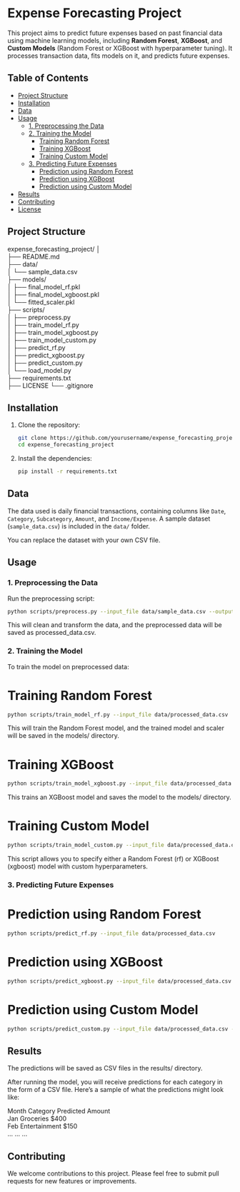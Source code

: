# Expense Forecasting Project

This project aims to predict future expenses based on past financial data using machine learning models, including **Random Forest**, **XGBoost**, and **Custom Models** (Random Forest or XGBoost with hyperparameter tuning). It processes transaction data, fits models on it, and predicts future expenses.

## Table of Contents

- [Project Structure](#project-structure)
- [Installation](#installation)
- [Data](#data)
- [Usage](#usage)
  - [1. Preprocessing the Data](#preprocessing-the-data)
  - [2. Training the Model](#training-the-model)
    - [Training Random Forest](#training-random-forest)
    - [Training XGBoost](#training-xgboost)
    - [Training Custom Model](#training-custom-model)
  - [3. Predicting Future Expenses](#predicting-future-expenses)
    - [Prediction using Random Forest](#prediction-using-random-forest)
    - [Prediction using XGBoost](#prediction-using-xgboost)
    - [Prediction using Custom Model](#prediction-using-custom-model)
- [Results](#results)
- [Contributing](#contributing)
- [License](#license)

## Project Structure

expense_forecasting_project/
│  
├── README.md  
├── data/  
│   └── sample_data.csv  
├── models/  
│   ├── final_model_rf.pkl  
│   ├── final_model_xgboost.pkl  
│   └── fitted_scaler.pkl  
├── scripts/  
│   ├── preprocess.py  
│   ├── train_model_rf.py  
│   ├── train_model_xgboost.py  
│   ├── train_model_custom.py  
│   ├── predict_rf.py  
│   ├── predict_xgboost.py  
│   ├── predict_custom.py  
│   └── load_model.py  
├── requirements.txt  
├── LICENSE 
└── .gitignore

## Installation

1. Clone the repository:
    ```bash
    git clone https://github.com/yourusername/expense_forecasting_project.git
    cd expense_forecasting_project
    ```

2. Install the dependencies:
    ```bash
    pip install -r requirements.txt
    ```

## Data

The data used is daily financial transactions, containing columns like `Date`, `Category`, `Subcategory`, `Amount`, and `Income/Expense`. A sample dataset (`sample_data.csv`) is included in the `data/` folder.

You can replace the dataset with your own CSV file.

## Usage

### 1. Preprocessing the Data

Run the preprocessing script:

```bash
python scripts/preprocess.py --input_file data/sample_data.csv --output_file data/processed_data.csv
```
This will clean and transform the data, and the preprocessed data will be saved as processed_data.csv.

### 2. Training the Model

To train the model on preprocessed data:

# Training Random Forest

```bash
python scripts/train_model_rf.py --input_file data/processed_data.csv
```
This will train the Random Forest model, and the trained model and scaler will be saved in the models/ directory.

# Training XGBoost

```bash
python scripts/train_model_xgboost.py --input_file data/processed_data.csv
```
This trains an XGBoost model and saves the model to the models/ directory.

# Training Custom Model

```bash
python scripts/train_model_custom.py --input_file data/processed_data.csv --model_type rf/xgboost --param1 value1 ...
```
This script allows you to specify either a Random Forest (rf) or XGBoost (xgboost) model with custom hyperparameters.

### 3. Predicting Future Expenses

# Prediction using Random Forest
```bash
python scripts/predict_rf.py --input_file data/processed_data.csv
```

# Prediction using XGBoost
```bash
python scripts/predict_xgboost.py --input_file data/processed_data.csv
```

# Prediction using Custom Model
```bash
python scripts/predict_custom.py --input_file data/processed_data.csv --model_type rf/xgboost
```

## Results
The predictions will be saved as CSV files in the results/ directory.

After running the model, you will receive predictions for each category in the form of a CSV file. Here’s a sample of what the predictions might look like:

Month	Category	Predicted Amount  
Jan	     Groceries  	$400  
Feb	   Entertainment	$150  
...	...	...

## Contributing
We welcome contributions to this project. Please feel free to submit pull requests for new features or improvements.
